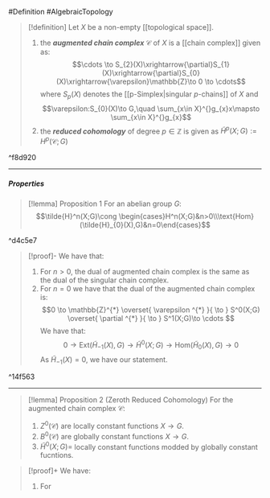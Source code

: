 #Definition #AlgebraicTopology 

> [!definition]
> Let $X$ be a non-empty [[topological space]].
> 1. the ***augmented chain complex*** $\mathcal{C}$ of $X$ is a [[chain complex]] given as: $$\cdots \to S_{2}(X)\xrightarrow{\partial}S_{1}(X)\xrightarrow{\partial}S_{0}(X)\xrightarrow{\varepsilon}\mathbb{Z}\to 0 \to \cdots$$where $S_{p}(X)$ denotes the [[p-Simplex|singular $p$-chains]] of $X$ and $$\varepsilon:S_{0}(X)\to G,\quad \sum_{x\in X}^{}g_{x}x\mapsto \sum_{x\in X}^{}g_{x}$$
> 2. the ***reduced cohomology*** of degree $p\in \mathbb{Z}$ is given as $\tilde{H}^p(X;G):=H^p(\mathcal{C};G)$

^f8d920

---
##### Properties
> [!lemma] Proposition 1
> For an abelian group $G$:
> $$\tilde{H}^n(X;G)\cong \begin{cases}H^n(X;G)&n>0\\\text{Hom}(\tilde{H}_{0}(X),G)&n=0\end{cases}$$

^d4c5e7

> [!proof]-
> We have that:
> 1. For $n>0$, the dual of augmented chain complex is the same as the dual of the singular chain complex. 
> 2. For $n=0$ we have that the dual of the augmented chain complex is: $$0 \to \mathbb{Z}^{*} \overset{ \varepsilon ^{*} }{ \to } S^0(X;G) \overset{ \partial ^{*} }{ \to } S^1(X;G)\to \cdots $$We have that: $$0\to \text{Ext}(\tilde{H}_{-1}(X),G)\to \tilde{H}^0(X;G)\to \text{Hom}(\tilde{H}_{0}(X),G)\to 0$$As $\tilde{H}_{-1}(X)=0$, we have our statement.

^14f563

---
> [!lemma] Proposition 2 (Zeroth Reduced Cohomology)
> For the augmented chain complex $\mathcal{C}$:
> 1. $Z^0(\mathcal{C})$ are locally constant functions $X\to G$.
> 2. $B^0(\mathcal{C})$ are globally constant functions $X\to G$.
> 3. $\tilde{H}^0(X;G)=$ locally constant functions modded by globally constant fucntions.

> [!proof]+
> We have:
> 1.  For 
